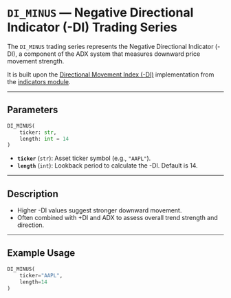 
# `DI_MINUS` — Negative Directional Indicator (-DI) Trading Series

The `DI_MINUS` trading series represents the Negative Directional Indicator (-DI), a component of the ADX system that measures downward price movement strength.

It is built upon the [Directional Movement Index (-DI)](https://github.com/DrDanicka/trading_strategy_tester/blob/main/trading_strategy_tester/indicators/trend/adx.py) implementation from the [indicators module](../indicators.md).

---

## Parameters

```python
DI_MINUS(
    ticker: str,
    length: int = 14
)
```

- **`ticker`** (`str`): Asset ticker symbol (e.g., `"AAPL"`).
- **`length`** (`int`): Lookback period to calculate the -DI. Default is 14.

---

## Description

- Higher -DI values suggest stronger downward movement.
- Often combined with +DI and ADX to assess overall trend strength and direction.

---

## Example Usage

```python
DI_MINUS(
    ticker="AAPL",
    length=14
)
```
